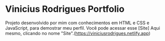 # Vinicius Rodrigues Portfolio
Projeto desenvolvido por mim com conhecimentos em HTML e CSS e JavaScript, para demostrar meu perfil.
Você pode acessar esse [Site] Aqui mesmo, clicando no nome "Site".(https://viniciusrodrigues.netlify.app)
